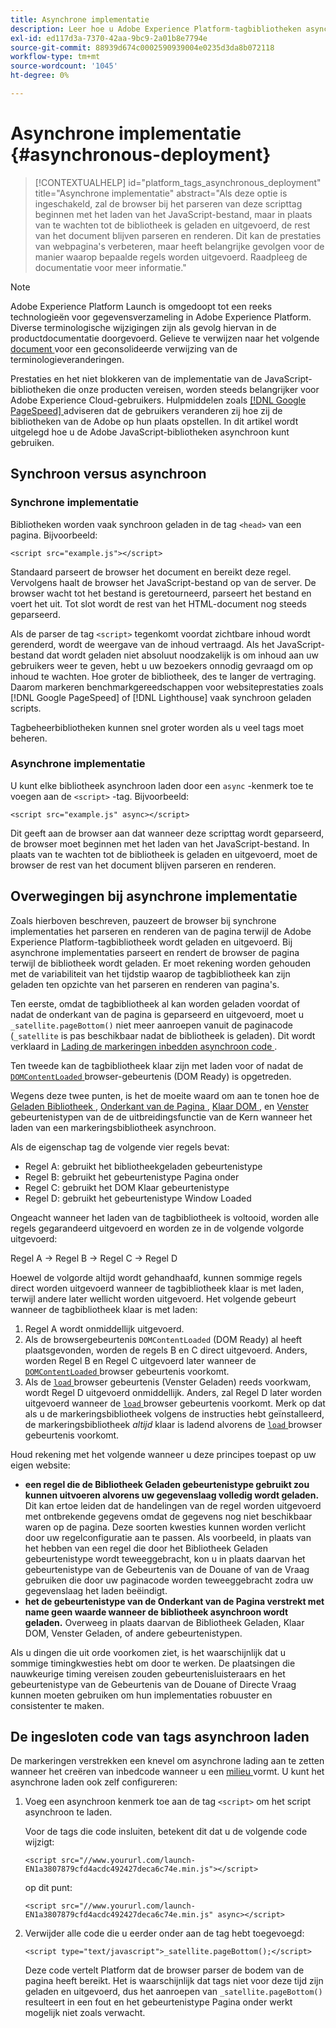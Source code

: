 ```yaml
---
title: Asynchrone implementatie
description: Leer hoe u Adobe Experience Platform-tagbibliotheken asynchroon op uw website kunt implementeren.
exl-id: ed117d3a-7370-42aa-9bc9-2a01b8e7794e
source-git-commit: 88939d674c0002590939004e0235d3da8b072118
workflow-type: tm+mt
source-wordcount: '1045'
ht-degree: 0%

---
```


# Asynchrone implementatie {#asynchronous-deployment}

>[!CONTEXTUALHELP]
>id="platform_tags_asynchronous_deployment"
>title="Asynchrone implementatie"
>abstract="Als deze optie is ingeschakeld, zal de browser bij het parseren van deze scripttag beginnen met het laden van het JavaScript-bestand, maar in plaats van te wachten tot de bibliotheek is geladen en uitgevoerd, de rest van het document blijven parseren en renderen. Dit kan de prestaties van webpagina&#39;s verbeteren, maar heeft belangrijke gevolgen voor de manier waarop bepaalde regels worden uitgevoerd. Raadpleeg de documentatie voor meer informatie."

>[!NOTE]
>
>Adobe Experience Platform Launch is omgedoopt tot een reeks technologieën voor gegevensverzameling in Adobe Experience Platform. Diverse terminologische wijzigingen zijn als gevolg hiervan in de productdocumentatie doorgevoerd. Gelieve te verwijzen naar het volgende [ document ](../../term-updates.md) voor een geconsolideerde verwijzing van de terminologieveranderingen.

Prestaties en het niet blokkeren van de implementatie van de JavaScript-bibliotheken die onze producten vereisen, worden steeds belangrijker voor Adobe Experience Cloud-gebruikers. Hulpmiddelen zoals [[!DNL Google PageSpeed] ](https://developers.google.com/speed/pagespeed/insights/) adviseren dat de gebruikers veranderen zij hoe zij de bibliotheken van de Adobe op hun plaats opstellen. In dit artikel wordt uitgelegd hoe u de Adobe JavaScript-bibliotheken asynchroon kunt gebruiken.

## Synchroon versus asynchroon

### Synchrone implementatie

Bibliotheken worden vaak synchroon geladen in de tag `<head>` van een pagina. Bijvoorbeeld:

```markup
<script src="example.js"></script>
```

Standaard parseert de browser het document en bereikt deze regel. Vervolgens haalt de browser het JavaScript-bestand op van de server. De browser wacht tot het bestand is geretourneerd, parseert het bestand en voert het uit. Tot slot wordt de rest van het HTML-document nog steeds geparseerd.

Als de parser de tag `<script>` tegenkomt voordat zichtbare inhoud wordt gerenderd, wordt de weergave van de inhoud vertraagd. Als het JavaScript-bestand dat wordt geladen niet absoluut noodzakelijk is om inhoud aan uw gebruikers weer te geven, hebt u uw bezoekers onnodig gevraagd om op inhoud te wachten. Hoe groter de bibliotheek, des te langer de vertraging.  Daarom markeren benchmarkgereedschappen voor websiteprestaties zoals [!DNL Google PageSpeed] of [!DNL Lighthouse] vaak synchroon geladen scripts.

Tagbeheerbibliotheken kunnen snel groter worden als u veel tags moet beheren.

### Asynchrone implementatie

U kunt elke bibliotheek asynchroon laden door een `async` -kenmerk toe te voegen aan de `<script>` -tag. Bijvoorbeeld:

```markup
<script src="example.js" async></script>
```

Dit geeft aan de browser aan dat wanneer deze scripttag wordt geparseerd, de browser moet beginnen met het laden van het JavaScript-bestand. In plaats van te wachten tot de bibliotheek is geladen en uitgevoerd, moet de browser de rest van het document blijven parseren en renderen.

## Overwegingen bij asynchrone implementatie

Zoals hierboven beschreven, pauzeert de browser bij synchrone implementaties het parseren en renderen van de pagina terwijl de Adobe Experience Platform-tagbibliotheek wordt geladen en uitgevoerd. Bij asynchrone implementaties parseert en rendert de browser de pagina terwijl de bibliotheek wordt geladen. Er moet rekening worden gehouden met de variabiliteit van het tijdstip waarop de tagbibliotheek kan zijn geladen ten opzichte van het parseren en renderen van pagina&#39;s.

Ten eerste, omdat de tagbibliotheek al kan worden geladen voordat of nadat de onderkant van de pagina is geparseerd en uitgevoerd, moet u `_satellite.pageBottom()` niet meer aanroepen vanuit de paginacode (`_satellite` is pas beschikbaar nadat de bibliotheek is geladen). Dit wordt verklaard in [ Lading de markeringen inbedden asynchroon code ](#loading-the-tags-embed-code-asynchronously).

Ten tweede kan de tagbibliotheek klaar zijn met laden voor of nadat de [`DOMContentLoaded` ](https://developer.mozilla.org/en-US/docs/Web/Events/DOMContentLoaded) browser-gebeurtenis (DOM Ready) is opgetreden.

Wegens deze twee punten, is het de moeite waard om aan te tonen hoe de [ Geladen Bibliotheek ](../../extensions/client/core/overview.md#library-loaded-page-top), [ Onderkant van de Pagina ](../../extensions/client/core/overview.md#page-bottom), [ Klaar DOM ](../../extensions/client/core/overview.md#page-bottom), en [ Venster ](../../extensions/client/core/overview.md#window-loaded) gebeurtenistypen van de de uitbreidingsfunctie van de Kern wanneer het laden van een markeringsbibliotheek asynchroon.

Als de eigenschap tag de volgende vier regels bevat:

* Regel A: gebruikt het bibliotheekgeladen gebeurtenistype
* Regel B: gebruikt het gebeurtenistype Pagina onder
* Regel C: gebruikt het DOM Klaar gebeurtenistype
* Regel D: gebruikt het gebeurtenistype Window Loaded

Ongeacht wanneer het laden van de tagbibliotheek is voltooid, worden alle regels gegarandeerd uitgevoerd en worden ze in de volgende volgorde uitgevoerd:

Regel A → Regel B → Regel C → Regel D

Hoewel de volgorde altijd wordt gehandhaafd, kunnen sommige regels direct worden uitgevoerd wanneer de tagbibliotheek klaar is met laden, terwijl andere later wellicht worden uitgevoerd. Het volgende gebeurt wanneer de tagbibliotheek klaar is met laden:

1. Regel A wordt onmiddellijk uitgevoerd.
1. Als de browsergebeurtenis `DOMContentLoaded` (DOM Ready) al heeft plaatsgevonden, worden de regels B en C direct uitgevoerd. Anders, worden Regel B en Regel C uitgevoerd later wanneer de [`DOMContentLoaded` ](https://developer.mozilla.org/en-US/docs/Web/Events/DOMContentLoaded) browser gebeurtenis voorkomt.
1. Als de [`load` ](https://developer.mozilla.org/en-US/docs/Web/Events/load) browser gebeurtenis (Venster Geladen) reeds voorkwam, wordt Regel D uitgevoerd onmiddellijk. Anders, zal Regel D later worden uitgevoerd wanneer de [`load` ](https://developer.mozilla.org/en-US/docs/Web/Events/load) browser gebeurtenis voorkomt. Merk op dat als u de markeringsbibliotheek volgens de instructies hebt geïnstalleerd, de markeringsbibliotheek *altijd* klaar is ladend alvorens de [`load` ](https://developer.mozilla.org/en-US/docs/Web/Events/load) browser gebeurtenis voorkomt.

Houd rekening met het volgende wanneer u deze principes toepast op uw eigen website:

* **een regel die de Bibliotheek Geladen gebeurtenistype gebruikt zou kunnen uitvoeren alvorens uw gegevenslaag volledig wordt geladen.** Dit kan ertoe leiden dat de handelingen van de regel worden uitgevoerd met ontbrekende gegevens omdat de gegevens nog niet beschikbaar waren op de pagina. Deze soorten kwesties kunnen worden verlicht door uw regelconfiguratie aan te passen. Als voorbeeld, in plaats van het hebben van een regel die door het Bibliotheek Geladen gebeurtenistype wordt teweeggebracht, kon u in plaats daarvan het gebeurtenistype van de Gebeurtenis van de Douane of van de Vraag gebruiken die door uw paginacode worden teweeggebracht zodra uw gegevenslaag het laden beëindigt.
* **het de gebeurtenistype van de Onderkant van de Pagina verstrekt met name geen waarde wanneer de bibliotheek asynchroon wordt geladen.** Overweeg in plaats daarvan de Bibliotheek Geladen, Klaar DOM, Venster Geladen, of andere gebeurtenistypen.

Als u dingen die uit orde voorkomen ziet, is het waarschijnlijk dat u sommige timingkwesties hebt om door te werken. De plaatsingen die nauwkeurige timing vereisen zouden gebeurtenisluisteraars en het gebeurtenistype van de Gebeurtenis van de Douane of Directe Vraag kunnen moeten gebruiken om hun implementaties robuuster en consistenter te maken.

## De ingesloten code van tags asynchroon laden

De markeringen verstrekken een knevel om asynchrone lading aan te zetten wanneer het creëren van inbedcode wanneer u een [ milieu ](../publishing/environments.md) vormt. U kunt het asynchrone laden ook zelf configureren:

1. Voeg een asynchroon kenmerk toe aan de tag `<script>` om het script asynchroon te laden.

   Voor de tags die code insluiten, betekent dit dat u de volgende code wijzigt:

   ```markup
   <script src="//www.yoururl.com/launch-EN1a3807879cfd4acdc492427deca6c74e.min.js"></script>
   ```

   op dit punt:

   ```markup
   <script src="//www.yoururl.com/launch-EN1a3807879cfd4acdc492427deca6c74e.min.js" async></script>
   ```

1. Verwijder alle code die u eerder onder aan de tag hebt toegevoegd:

   ```markup
   <script type="text/javascript">_satellite.pageBottom();</script>
   ```

   Deze code vertelt Platform dat de browser parser de bodem van de pagina heeft bereikt. Het is waarschijnlijk dat tags niet voor deze tijd zijn geladen en uitgevoerd, dus het aanroepen van `_satellite.pageBottom()` resulteert in een fout en het gebeurtenistype Pagina onder werkt mogelijk niet zoals verwacht.
